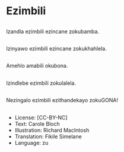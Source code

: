 # Ezimbili

##
Izandla ezimbili ezincane zokubamba.

##
Izinyawo ezimbili ezincane zokukhahlela.

##
Amehlo amabili okubona.

##
Izindlebe ezimbili zokulalela.

##
Nezingalo ezimbili ezithandekayo zokuGONA!

##
* License: [CC-BY-NC]
* Text: Carole Bloch
* Illustration: Richard MacIntosh
* Translation: Fikile Simelane
* Language: zu
